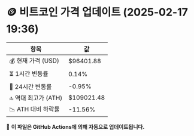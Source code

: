 # 🪙 비트코인 가격 업데이트 (2025-02-17 19:36)

| 항목                | 값 |
|--------------------|----------------|
| 💰 현재 가격 (USD) | $96401.88 |
| ⏳ 1시간 변동률    | 0.14% |
| 📆 24시간 변동률   | -0.95% |
| 🔝 역대 최고가 (ATH) | $109021.48 |
| 📉 ATH 대비 하락률 | -11.56% |

🔄 **이 파일은 GitHub Actions에 의해 자동으로 업데이트됩니다.**
